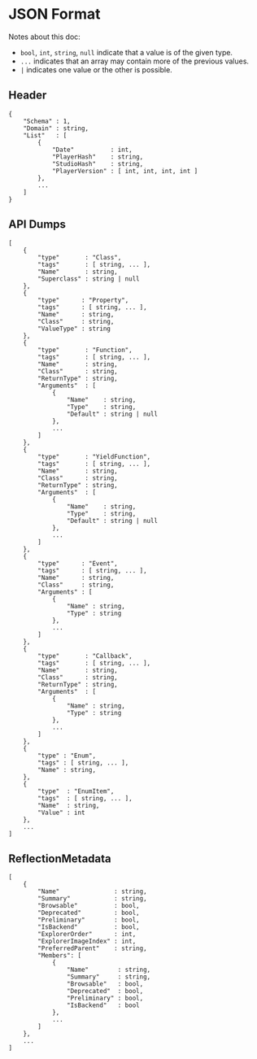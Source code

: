 # JSON Format

Notes about this doc:

- `bool`, `int`, `string`, `null` indicate that a value is of the given type.
- `...` indicates that an array may contain more of the previous values.
- `|` indicates one value or the other is possible.

## Header

	{
		"Schema" : 1,
		"Domain" : string,
		"List"   : [
			{
				"Date"          : int,
				"PlayerHash"    : string,
				"StudioHash"    : string,
				"PlayerVersion" : [ int, int, int, int ]
			},
			...
		]
	}

## API Dumps

	[
		{
			"type"       : "Class",
			"tags"       : [ string, ... ],
			"Name"       : string,
			"Superclass" : string | null
		},
		{
			"type"      : "Property",
			"tags"      : [ string, ... ],
			"Name"      : string,
			"Class"     : string,
			"ValueType" : string
		},
		{
			"type"       : "Function",
			"tags"       : [ string, ... ],
			"Name"       : string,
			"Class"      : string,
			"ReturnType" : string,
			"Arguments"  : [
				{
					"Name"    : string,
					"Type"    : string,
					"Default" : string | null
				},
				...
			]
		},
		{
			"type"       : "YieldFunction",
			"tags"       : [ string, ... ],
			"Name"       : string,
			"Class"      : string,
			"ReturnType" : string,
			"Arguments"  : [
				{
					"Name"    : string,
					"Type"    : string,
					"Default" : string | null
				},
				...
			]
		},
		{
			"type"      : "Event",
			"tags"      : [ string, ... ],
			"Name"      : string,
			"Class"     : string,
			"Arguments" : [
				{
					"Name" : string,
					"Type" : string
				},
				...
			]
		},
		{
			"type"       : "Callback",
			"tags"       : [ string, ... ],
			"Name"       : string,
			"Class"      : string,
			"ReturnType" : string,
			"Arguments"  : [
				{
					"Name" : string,
					"Type" : string
				},
				...
			]
		},
		{
			"type" : "Enum",
			"tags" : [ string, ... ],
			"Name" : string,
		},
		{
			"type"  : "EnumItem",
			"tags"  : [ string, ... ],
			"Name"  : string,
			"Value" : int
		},
		...
	]

## ReflectionMetadata

	[
		{
			"Name"               : string,
			"Summary"            : string,
			"Browsable"          : bool,
			"Deprecated"         : bool,
			"Preliminary"        : bool,
			"IsBackend"          : bool,
			"ExplorerOrder"      : int,
			"ExplorerImageIndex" : int,
			"PreferredParent"    : string,
			"Members": [
				{
					"Name"        : string,
					"Summary"     : string,
					"Browsable"   : bool,
					"Deprecated"  : bool,
					"Preliminary" : bool,
					"IsBackend"   : bool
				},
				...
			]
		},
		...
	]
